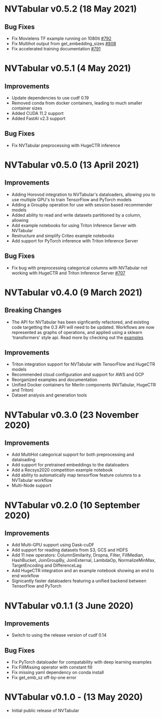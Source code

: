 # NVTabular v0.5.2 (18 May 2021)

## Bug Fixes

* Fix Movielens TF example running on 1080ti [#792](https://github.com/NVIDIA/NVTabular/issues/792)
* Fix Multihot output from get_embedding_sizes [#808](https://github.com/NVIDIA/NVTabular/pull/808)
* Fix accelerated training documentation [#791](https://github.com/NVIDIA/NVTabular/pull/791)

# NVTabular v0.5.1 (4 May 2021)

## Improvements

* Update dependencies to use cudf 0.19
* Removed conda from docker containers, leading to much smaller container sizes
* Added CUDA 11.2 support
* Added FastAI v2.3 support

## Bug Fixes

* Fix NVTabular preprocessing with HugeCTR inference

# NVTabular v0.5.0 (13 April 2021)

## Improvements

* Adding Horovod integration to NVTabular's dataloaders, allowing you to use multiple GPU's to train TensorFlow and PyTorch models
* Adding a Groupby operation for use with session based recommender models
* Added ability to read and write datasets partitioned by a column, allowing 
* Add example notebooks for using Triton Inference Server with NVTabular
* Restructure and simplify Criteo example notebooks
* Add support for PyTorch inference with Triton Inference Server

## Bug Fixes

* Fix bug with preprocessing categorical columns with NVTabular not working with HugeCTR and Triton Inference Server [#707](https://github.com/NVIDIA/NVTabular/issues/707)

# NVTabular v0.4.0 (9 March 2021)

## Breaking Changes

* The API for NVTabular has been signficantly refactored, and existing code targetting the 0.3 API will need to be updated.
Workflows are now represented as graphs of operations, and applied using a sklearn 'transformers' style api. Read more by
checking out the [examples](https://nvidia.github.io/NVTabular/v0.4.0/examples/index.html)

## Improvements

* Triton integration support for NVTabular with TensorFlow and HugeCTR models
* Recommended cloud configuration and support for AWS and GCP
* Reorganized examples and documentation
* Unified Docker containers for Merlin components (NVTabular, HugeCTR and Triton)
* Dataset analysis and generation tools

# NVTabular v0.3.0 (23 November 2020)

## Improvements

* Add MultiHot categorical support for both preprocessing and dataloading
* Add support for pretrained embeddings to the dataloaders
* Add a Recsys2020 competition example notebook
* Add ability to automatically map tensorflow feature columns to a NVTabular workflow
* Multi-Node support

# NVTabular v0.2.0 (10 September 2020)

## Improvements

* Add Multi-GPU support using Dask-cuDF
* Add support for reading datasets from S3, GCS and HDFS
* Add 11 new operators: ColumnSimilarity, Dropna, Filter, FillMedian, HashBucket, JoinGroupBy, JoinExternal, LambdaOp, NormalizeMinMax, TargetEncoding and DifferenceLag
* Add HugeCTR integration and an example notebook showing an end to end workflow
* Signicantly faster dataloaders featuring a unified backend between TensorFlow and PyTorch

# NVTabular v0.1.1 (3 June 2020)

## Improvements

* Switch to using the release version of cudf 0.14

## Bug Fixes

* Fix PyTorch dataloader for compatability with deep learning examples
* Fix FillMissing operator with constant fill
* Fix missing yaml dependency on conda install
* Fix get_emb_sz off-by-one error

# NVTabular v0.1.0 - (13 May 2020)

* Initial public release of NVTabular

